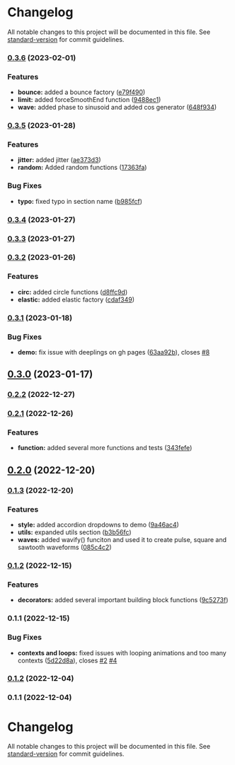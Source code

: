 # Changelog

All notable changes to this project will be documented in this file. See [standard-version](https://github.com/conventional-changelog/standard-version) for commit guidelines.

### [0.3.6](https://github.com/mimshwright/fease/compare/v0.3.5...v0.3.6) (2023-02-01)

### Features

- **bounce:** added a bounce factory ([e79f490](https://github.com/mimshwright/fease/commit/e79f490b80cc5931b06a6d25d520b34a81bc6f1e))
- **limit:** added forceSmoothEnd function ([9488ec1](https://github.com/mimshwright/fease/commit/9488ec119dbf796cbfd7fdb33243d9a84f77dbc5))
- **wave:** added phase to sinusoid and added cos generator ([648f934](https://github.com/mimshwright/fease/commit/648f9349e469eeb5fe3e2192d633cf6ac5566b4e))

### [0.3.5](https://github.com/mimshwright/fease/compare/v0.3.4...v0.3.5) (2023-01-28)

### Features

- **jitter:** added jitter ([ae373d3](https://github.com/mimshwright/fease/commit/ae373d31905233bb3f769d4418211f0721bdd327))
- **random:** Added random functions ([17363fa](https://github.com/mimshwright/fease/commit/17363fab7fdfe2013da7815005cd80c656bc236b))

### Bug Fixes

- **typo:** fixed typo in section name ([b985fcf](https://github.com/mimshwright/fease/commit/b985fcf1b74f0dc944ca84e0601e255eabc5d17f))

### [0.3.4](https://github.com/mimshwright/fease/compare/v0.3.3...v0.3.4) (2023-01-27)

### [0.3.3](https://github.com/mimshwright/fease/compare/v0.3.2...v0.3.3) (2023-01-27)

### [0.3.2](https://github.com/mimshwright/fease/compare/v0.3.1...v0.3.2) (2023-01-26)

### Features

- **circ:** added circle functions ([d8ffc9d](https://github.com/mimshwright/fease/commit/d8ffc9d0039dde64e5a263447a60faabf414f037))
- **elastic:** added elastic factory ([cdaf349](https://github.com/mimshwright/fease/commit/cdaf349923536f43a804eb1c7f2adfeb5660163d))

### [0.3.1](https://github.com/mimshwright/fease/compare/v0.3.0...v0.3.1) (2023-01-18)

### Bug Fixes

- **demo:** fix issue with deeplings on gh pages ([63aa92b](https://github.com/mimshwright/fease/commit/63aa92bad00e9fabb4f474ae12fba6f7eea2ea74)), closes [#8](https://github.com/mimshwright/fease/issues/8)

## [0.3.0](https://github.com/mimshwright/fease/compare/v0.2.2...v0.3.0) (2023-01-17)

### [0.2.2](https://github.com/mimshwright/fease/compare/v0.2.1...v0.2.2) (2022-12-27)

### [0.2.1](https://github.com/mimshwright/fease/compare/v0.2.0...v0.2.1) (2022-12-26)

### Features

- **function:** added several more functions and tests ([343fefe](https://github.com/mimshwright/fease/commit/343fefe2fae96b5866c5a50e0fb745433dae641b))

## [0.2.0](https://github.com/mimshwright/fease/compare/v0.1.3...v0.2.0) (2022-12-20)

### [0.1.3](https://github.com/mimshwright/fease/compare/v0.1.2...v0.1.3) (2022-12-20)

### Features

- **style:** added accordion dropdowns to demo ([9a46ac4](https://github.com/mimshwright/fease/commit/9a46ac4cecb7bf0474f48e23d336197606d323f5))
- **utils:** expanded utils section ([b3b56fc](https://github.com/mimshwright/fease/commit/b3b56fc49836fda22c30a4dbc5eca6e5dd15a6d0))
- **waves:** added wavify() funciton and used it to create pulse, square and sawtooth waveforms ([085c4c2](https://github.com/mimshwright/fease/commit/085c4c26b14065e75367a0e56912590559dbdf9a))

### [0.1.2](https://github.com/mimshwright/fease/compare/v0.1.1...v0.1.2) (2022-12-15)

### Features

- **decorators:** added several important building block functions ([9c5273f](https://github.com/mimshwright/fease/commit/9c5273f3469224eb42c3e80dbd60773d847da6c8))

### 0.1.1 (2022-12-15)

### Bug Fixes

- **contexts and loops:** fixed issues with looping animations and too many contexts ([5d22d8a](https://github.com/mimshwright/fease/commit/5d22d8ab5935ea33d62e6398e1537877449907a8)), closes [#2](https://github.com/mimshwright/fease/issues/2) [#4](https://github.com/mimshwright/fease/issues/4)

### [0.1.2](https://github.com/mimshwright/fease/compare/v0.1.1...v0.1.2) (2022-12-04)

### 0.1.1 (2022-12-04)

# Changelog

All notable changes to this project will be documented in this file. See [standard-version](https://github.com/conventional-changelog/standard-version) for commit guidelines.
